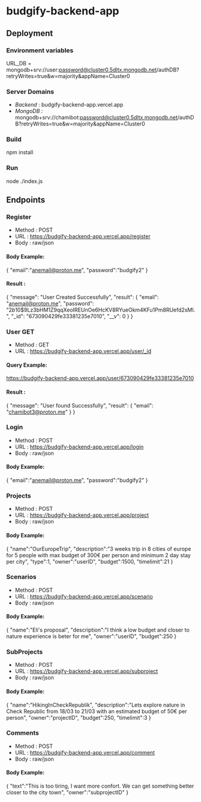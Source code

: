 # budgify-backend-app

## Deployment

### Environment variables
URL_DB = mongodb+srv://user:password@cluster0.5dltx.mongodb.net/authDB?retryWrites=true&w=majority&appName=Cluster0

### Server Domains
- *Backend* : budgify-backend-app.vercel.app
- *MongoDB* : mongodb+srv://chamibot:password@cluster0.5dltx.mongodb.net/authDB?retryWrites=true&w=majority&appName=Cluster0

### Build
npm install

### Run 
node ./index.js


## Endpoints

### Register

- Method : POST
- URL : https://budgify-backend-app.vercel.app/register
- Body : raw/json

#### Body Example:
{
    "email":"anemail@proton.me",
    "password":"budgify2"
}

#### Result :
{
    "message": "User Created Successfully",
    "result": {
        "email": "anemail@proton.me",
        "password": "$2b$10$9Lz3bHM1Z9qqXeoIREUnOe6HcKV8RYueOkm4KFu1Pm8RUefd2sMI.",
        "_id": "673090429fe33381235e7010",
        "__v": 0
    }
}

### User GET

- Method : GET
- URL : https://budgify-backend-app.vercel.app/user/_id

#### Query Example:
https://budgify-backend-app.vercel.app/user/673090429fe33381235e7010

#### Result :
{
    "message": "User found Successfully",
    "result": {
        "email": "chamibot3@proton.me"
    }
}

### Login

- Method : POST
- URL : https://budgify-backend-app.vercel.app/login
- Body : raw/json

#### Body Example:
{
    "email":"anemail@proton.me",
    "password":"budgify2"
}


### Projects

- Method : POST
- URL : https://budgify-backend-app.vercel.app/project
- Body : raw/json

#### Body Example:
{
    "name":"OurEuropeTrip",
    "description":"3 weeks trip in 8 cities of europe for 5 people with max budget of 300€ per person and minimum 2 day stay per city",
    "type":1,
    "owner":"userID",
    "budget":1500,
    "timelimit":21
}


### Scenarios

- Method : POST
- URL : https://budgify-backend-app.vercel.app/scenario
- Body : raw/json

#### Body Example:
{
    "name":"Eli's proposal",
    "description":"I think a low budget and closer to nature experience is beter for me",
    "owner":"userID",
    "budget":250
}


### SubProjects

- Method : POST
- URL : https://budgify-backend-app.vercel.app/subproject
- Body : raw/json

#### Body Example:
{
    "name":"HikingInCheckRepublik",
    "description":"Lets explore nature in Check Republic from 18/03 to 21/03 with an estimated budget of 50€ per person",
    "owner":"projectID",
    "budget":250,
    "timelimit":3
}


### Comments

- Method : POST
- URL : https://budgify-backend-app.vercel.app/comment
- Body : raw/json

#### Body Example:
{
    "text":"This is too tiring, I want more confort. We can get something better closer to the city town",
    "owner":"subprojectID"
}
